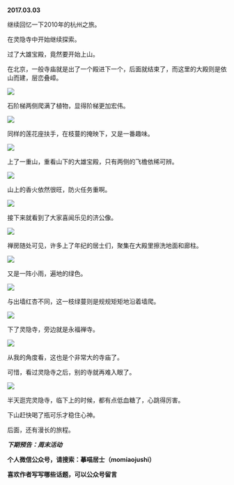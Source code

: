 
          
            
**2017.03.03**

继续回忆一下2010年的杭州之旅。

在灵隐寺中开始继续探索。

过了大雄宝殿，竟然要开始上山。

在北京，一般寺庙就是出了一个殿进下一个，后面就结束了，而这里的大殿则是依山而建，层峦叠嶂。




![](img/51001-3fd0b8fdbf8debf6.jpg)




石阶梯两侧爬满了植物，显得阶梯更加宏伟。




![](img/51001-0aa2b10fb0345924.jpg)




同样的莲花座扶手，在枝蔓的掩映下，又是一番趣味。




![](img/51001-4a2eea5edec89865.jpg)




上了一重山，重看山下的大雄宝殿，只有两侧的飞檐依稀可辨。




![](img/51001-a051eb9d1a6486ed.jpg)




山上的香火依然很旺，防火任务重啊。




![](img/51001-a33ed0fe1266fe3d.jpg)




接下来就看到了大家喜闻乐见的济公像。




![](img/51001-63d5a82166d8127b.jpg)




禅房随处可见，许多上了年纪的居士们，聚集在大殿里擦洗地面和廊柱。




![](img/51001-a35396d03a432b1f.jpg)




又是一阵小雨，遍地的绿色。




![](img/51001-0dac390b66e29ed3.jpg)




与出墙红杏不同，这一枝绿蔓则是规规矩矩地沿着墙爬。




![](img/51001-a1acb37608ee9300.jpg)




下了灵隐寺，旁边就是永福禅寺。




![](img/51001-d29136947eb46054.jpg)




从我的角度看，这也是个非常大的寺庙了。

可惜，看过灵隐寺之后，别的寺就再难入眼了。




![](img/51001-2c76e8c6dc8a5ebe.jpg)




半天逛完灵隐寺，临下上的时候，都有点低血糖了，心跳得厉害。

下山赶快喝了瓶可乐才稳住心神。

后面，还有漫长的旅程。


***下期预告：周末活动***


**个人微信公众号，请搜索：摹喵居士（momiaojushi）**

**喜欢作者写写哪些话题，可以公众号留言**

          
        